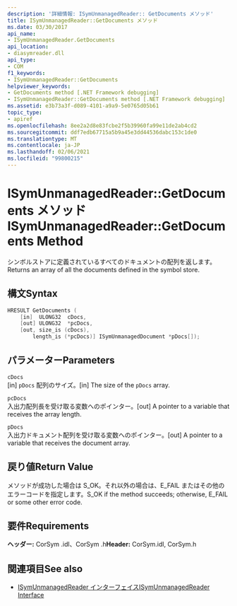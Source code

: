 ```yaml
---
description: '詳細情報: ISymUnmanagedReader:: GetDocuments メソッド'
title: ISymUnmanagedReader::GetDocuments メソッド
ms.date: 03/30/2017
api_name:
- ISymUnmanagedReader.GetDocuments
api_location:
- diasymreader.dll
api_type:
- COM
f1_keywords:
- ISymUnmanagedReader::GetDocuments
helpviewer_keywords:
- GetDocuments method [.NET Framework debugging]
- ISymUnmanagedReader::GetDocuments method [.NET Framework debugging]
ms.assetid: e3b73a3f-d089-4101-a9a9-5e0765d05b61
topic_type:
- apiref
ms.openlocfilehash: 8ee2a2d8e83fcbe2f5b39960fa99e11de2ab4cd2
ms.sourcegitcommit: ddf7edb67715a5b9a45e3dd44536dabc153c1de0
ms.translationtype: MT
ms.contentlocale: ja-JP
ms.lasthandoff: 02/06/2021
ms.locfileid: "99800215"
---
```

# <a name="isymunmanagedreadergetdocuments-method"></a><span data-ttu-id="63f4b-103">ISymUnmanagedReader::GetDocuments メソッド</span><span class="sxs-lookup"><span data-stu-id="63f4b-103">ISymUnmanagedReader::GetDocuments Method</span></span>

<span data-ttu-id="63f4b-104">シンボルストアに定義されているすべてのドキュメントの配列を返します。</span><span class="sxs-lookup"><span data-stu-id="63f4b-104">Returns an array of all the documents defined in the symbol store.</span></span>  
  
## <a name="syntax"></a><span data-ttu-id="63f4b-105">構文</span><span class="sxs-lookup"><span data-stu-id="63f4b-105">Syntax</span></span>  
  
```cpp  
HRESULT GetDocuments (  
    [in]  ULONG32  cDocs,  
    [out] ULONG32  *pcDocs,  
    [out, size_is (cDocs),  
        length_is (*pcDocs)] ISymUnmanagedDocument *pDocs[]);  
```  
  
## <a name="parameters"></a><span data-ttu-id="63f4b-106">パラメーター</span><span class="sxs-lookup"><span data-stu-id="63f4b-106">Parameters</span></span>  

 `cDocs`  
 <span data-ttu-id="63f4b-107">[in] `pDocs` 配列のサイズ。</span><span class="sxs-lookup"><span data-stu-id="63f4b-107">[in] The size of the `pDocs` array.</span></span>  
  
 `pcDocs`  
 <span data-ttu-id="63f4b-108">入出力配列長を受け取る変数へのポインター。</span><span class="sxs-lookup"><span data-stu-id="63f4b-108">[out] A pointer to a variable that receives the array length.</span></span>  
  
 `pDocs`  
 <span data-ttu-id="63f4b-109">入出力ドキュメント配列を受け取る変数へのポインター。</span><span class="sxs-lookup"><span data-stu-id="63f4b-109">[out] A pointer to a variable that receives the document array.</span></span>  
  
## <a name="return-value"></a><span data-ttu-id="63f4b-110">戻り値</span><span class="sxs-lookup"><span data-stu-id="63f4b-110">Return Value</span></span>  

 <span data-ttu-id="63f4b-111">メソッドが成功した場合は S_OK。それ以外の場合は、E_FAIL またはその他のエラーコードを指定します。</span><span class="sxs-lookup"><span data-stu-id="63f4b-111">S_OK if the method succeeds; otherwise, E_FAIL or some other error code.</span></span>  
  
## <a name="requirements"></a><span data-ttu-id="63f4b-112">要件</span><span class="sxs-lookup"><span data-stu-id="63f4b-112">Requirements</span></span>  

 <span data-ttu-id="63f4b-113">**ヘッダー:** CorSym .idl、CorSym .h</span><span class="sxs-lookup"><span data-stu-id="63f4b-113">**Header:** CorSym.idl, CorSym.h</span></span>  
  
## <a name="see-also"></a><span data-ttu-id="63f4b-114">関連項目</span><span class="sxs-lookup"><span data-stu-id="63f4b-114">See also</span></span>

- [<span data-ttu-id="63f4b-115">ISymUnmanagedReader インターフェイス</span><span class="sxs-lookup"><span data-stu-id="63f4b-115">ISymUnmanagedReader Interface</span></span>](isymunmanagedreader-interface.md)
